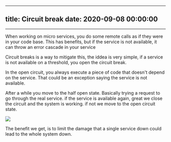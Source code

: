 
---
title: Circuit break
date: 2020-09-08 00:00:00
---
---

When working on micro services, you do some remote calls as if they were in your code base. This has benefits, but if the service is not available, it can throw an error cascade in your service

Circuit breaks is a way to mitigate this, the iddea is very simple, if a service is not available on a threshold, you open the circuit break. 

In the open circuit, you always execute a piece of code that doesn't depend on the service. That could be an exception saying the service is not available. 

After a while you move to the half open state. Basically trying a request to go through the real service. if the service is available again, great we close the circuit and the system is working. if not we move to the open circuit state.

![](<../images/circuit-break.png>)

The benefit we get, is to limit the damage that a single service down could lead to the whole system down.

